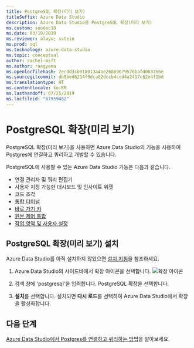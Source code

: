```yaml
---
title: PostgreSQL 확장(미리 보기)
titleSuffix: Azure Data Studio
description: Azure Data Studio용 PostgreSQL 확장(미리 보기)
ms.custom: seodec18
ms.date: 03/19/2019
ms.reviewer: alayu; sstein
ms.prod: sql
ms.technology: azure-data-studio
ms.topic: conceptual
author: rachel-msft
ms.author: raagyema
ms.openlocfilehash: 2ecdd3cb918013a4ae26869679576bafd003756e
ms.sourcegitcommit: db9bed6214f9dca82dccb4ccd4a2417c62e4f1bd
ms.translationtype: HT
ms.contentlocale: ko-KR
ms.lasthandoff: 07/25/2019
ms.locfileid: "67959482"
---
```

# <a name="postgresql-extension-preview"></a>PostgreSQL 확장(미리 보기)

PostgreSQL 확장(미리 보기)을 사용하면 Azure Data Studio의 기능을 사용하여 Postgres에 연결하고 쿼리하고 개발할 수 있습니다. 

PostgreSQL에 사용할 수 있는 Azure Data Studio 기능은 다음과 같습니다.

- 연결 관리자 및 쿼리 편집기
- 사용자 지정 가능한 대시보드 및 인사이트 위젯
- 코드 조각
- [통합 터미널](integrated-terminal.md)
- [바로 가기 키](keyboard-shortcuts.md)
- [원본 제어 통합](source-control.md)
- [작업 영역 및 사용자 설정](settings.md)


## <a name="install-the-postgresql-extension-preview"></a>PostgreSQL 확장(미리 보기) 설치

Azure Data Studio를 아직 설치하지 않았으면 [설치 지침](download.md)을 참조하세요.

1. Azure Data Studio의 사이드바에서 확장 아이콘을 선택합니다.
   ![확장 아이콘](media/extensions/postgresql-extension/extensions-icon.png)

2. 검색 창에 'postgresql'을 입력합니다. PostgreSQL 확장을 선택합니다.

3. **설치**를 선택합니다. 설치되면 **다시 로드**를 선택하여 Azure Data Studio에서 확장을 활성화합니다.


## <a name="next-steps"></a>다음 단계

[Azure Data Studio에서 Postgres를 연결하고 쿼리하는 방법](quickstart-postgres.md)을 알아보세요.

